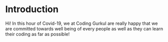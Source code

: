 # Introduction

Hi! In this hour of Covid-19, we at Coding Gurkul are really happy that we are committed towards well being of every people as well as they can learn their coding as far as possible!
